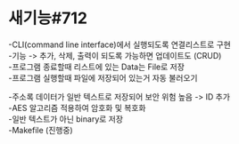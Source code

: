 # 새기능#712

-CLI(command line interface)에서 실행되도록 연결리스트로 구현  
-기능 -> 추가, 삭제, 출력이 되도록 가능하면 업데이트도 (CRUD)  
-프로그램 종료할때 리스트에 있는 Data는 File로 저장  
-프로그램 실행할때 파일에 저장되어 있는거 자동 불러오기  

-주소록 데이터가 일반 텍스트로 저장되어 보안 위험 높음 -> ID 추가  
-AES 알고리즘 적용하여 암호화 및 복호화  
-일반 텍스트가 아닌 binary로 저장  
-Makefile (진행중)  
